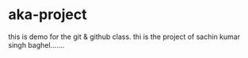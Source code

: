 # aka-project
this is demo for the git &amp; github class.
thi is the project of sachin kumar singh baghel.......

